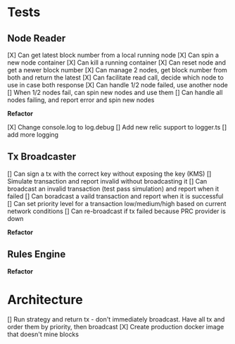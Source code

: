 # Tests

## Node Reader
[X] Can get latest block number from a local running node
[X] Can spin a new node container
[X] Can kill a running container
[X] Can reset node and get a newer block number
[X] Can manage 2 nodes, get block number from both and return the latest
[X] Can facilitate read call, decide which node to use in case both response
[X] Can handle 1/2 node failed, use another node
[] When 1/2 nodes fail, can spin new nodes and use them
[] Can handle all nodes failing, and report error and spin new nodes

**Refactor**

[X] Change console.log to log.debug
[] Add new relic support to logger.ts
[] add more logging

## Tx Broadcaster

[] Can sign a tx with the correct key without exposing the key (KMS)
[] Simulate transaction and report invalid without broadcasting it
[] Can broadcast an invalid transaction (test pass simulation) and report when it failed
[] Can boradcast a vaild transaction and report when it is successful
[] Can set priority level for a transaction low/medium/high based on current network conditions
[] Can re-broadcast if tx failed because PRC provider is down

**Refactor**

## Rules Engine

**Refactor**

# Architecture

[] Run strategy and return tx - don't immediately broadcast. Have all tx and order them by priority, then broadcast
[X] Create production docker image that doesn't mine blocks
